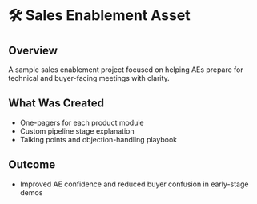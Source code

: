 # 🛠️ Sales Enablement Asset

## Overview
A sample sales enablement project focused on helping AEs prepare for technical and buyer-facing meetings with clarity.

## What Was Created
- One-pagers for each product module
- Custom pipeline stage explanation
- Talking points and objection-handling playbook

## Outcome
- Improved AE confidence and reduced buyer confusion in early-stage demos
